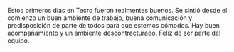 Estos primeros días en Tecro fueron realmentes buenos.
Se sintió desde el comienzo un buen ambiente de trabajo, buena comunicación y predisposición de parte de todos para que
estemos cómodos.
Hay buen acompañamiento y un ambiente descontracturado.
Feliz de ser parte del equipo.